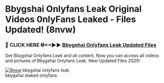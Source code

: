 # Bbygshai Onlyfans Leak Original Videos 0nlyFans Leaked - Files Updated! (8nvw)

<h3>🔴 CLICK HERE 🌐==►► <a href="https://tinyurl.com/ms9xzufz" rel="nofollow">Bbygshai Onlyfans Leak Updated Files</a></h3>

Get Bbygshai Onlyfans Leak and all content. Now you can access all videos and pictures of Bbygshai Onlyfans Leak. New Updated Files 2025!

[![8nvw](https://i.imgur.com/ppqm5kG.gif)](https://tinyurl.com/ms9xzufz)
bbygshai onlyfans leak<br>
bbygshai leaked onlyfans